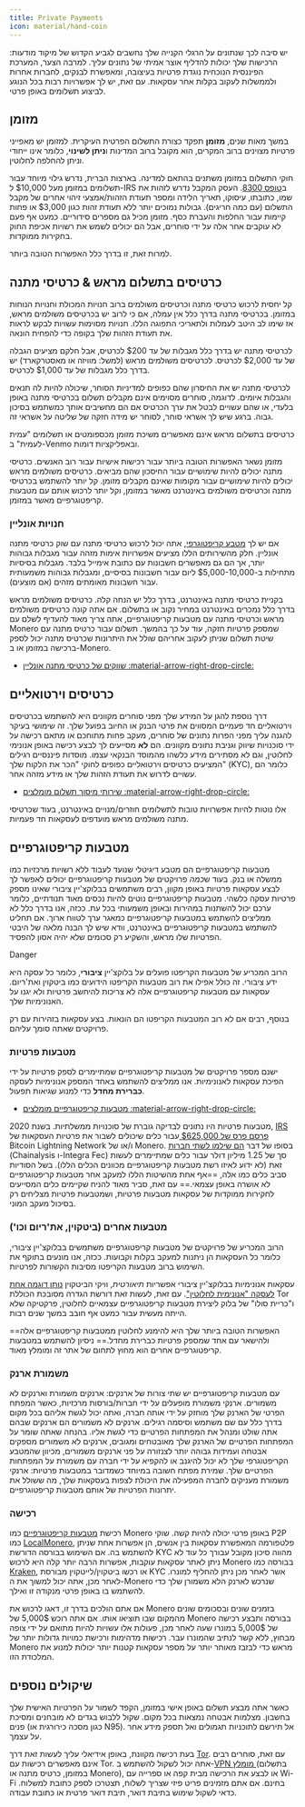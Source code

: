 ```yaml
---
title: Private Payments
icon: material/hand-coin
---
```


יש סיבה לכך שנתונים על הרגלי הקנייה שלך נחשבים לגביע הקדוש של מיקוד מודעות: הרכישות שלך יכולות להדליף אוצר אמיתי של נתונים עליך. למרבה הצער, המערכת הפיננסית הנוכחית נוגדת פרטיות בעיצובה, ומאפשרת לבנקים, לחברות אחרות ולממשלות לעקוב בקלות אחר עסקאות. עם זאת, יש לך אפשרויות רבות בכל הנוגע לביצוע תשלומים באופן פרטי.

## מזומן

במשך מאות שנים, **מזומן** תפקד כצורת התשלום הפרטית העיקרית. למזומן יש מאפייני פרטיות מצוינים ברוב המקרים, הוא מקובל ברוב המדינות ו**ניתן לשינוי**, כלומר אינו ייחודי וניתן להחלפה לחלוטין.

חוקי התשלום במזומן משתנים בהתאם למדינה. בארצות הברית, נדרש גילוי מיוחד עבור תשלומים במזומן מעל $10,000 ל-IRS ב[טופס 8300](https://www.irs.gov/businesses/small-businesses-self-employed/form-8300-and-reporting-cash-payments-of-over-10000). העסק המקבל נדרש לזהות את שמו, כתובתו, עיסוקו, תאריך הלידה ומספר תעודת הזהות/אמצעי זיהוי אחרים של מקבל התשלום (עם כמה חריגים). גבולות נמוכים יותר ללא תעודת זהות כגון $3,000 או פחות קיימות עבור החלפות והעברת כסף. מזומן מכיל גם מספרים סידוריים. כמעט אף פעם לא עוקבים אחר אלה על ידי סוחרים, אבל הם יכולים לשמש את רשויות אכיפת החוק בחקירות ממוקדות.

למרות זאת, זו בדרך כלל האפשרות הטובה ביותר.

## כרטיסים בתשלום מראש & כרטיסי מתנה

קל יחסית לרכוש כרטיסי מתנה וכרטיסים משולמים ברוב חנויות המכולת וחנויות הנוחות במזומן. בכרטיסי מתנה בדרך כלל אין עמלה, אם כי לרוב יש בכרטיסים משולמים מראש, אז שימו לב היטב לעמלות ולתאריכי התפוגה הללו. חנויות מסוימות עשויות לבקש לראות את תעודת הזהות שלך בקופה כדי להפחית הונאה.

לכרטיסי מתנה יש בדרך כלל מגבלות של עד $200 לכרטיס, אבל חלקם מציעים הגבלה של עד $2,000 לכרטיס. לכרטיסים משולמים מראש (למשל: מוויזה או מאסטרקארד) יש בדרך כלל מגבלות של עד $1,000 לכרטיס.

לכרטיסי מתנה יש את החיסרון שהם כפופים למדיניות הסוחר, שיכולה להיות לה תנאים והגבלות איומים. לדוגמה, סוחרים מסוימים אינם מקבלים תשלום בכרטיסי מתנה באופן בלעדי, או שהם עשויים לבטל את ערך הכרטיס אם הם מחשיבים אותך כמשתמש בסיכון גבוה. ברגע שיש לך אשראי סוחר, לסוחר יש מידה חזקה של שליטה על אשראי זה.

כרטיסים בתשלום מראש אינם מאפשרים משיכת מזומן מכספומטים או תשלומים "עמית לעמית" ב-Venmo ובאפליקציות דומות.

מזומן נשאר האפשרות הטובה ביותר עבור רכישות אישיות עבור רוב האנשים. כרטיסי מתנה יכולים להיות שימושיים עבור החיסכון שהם מביאים. כרטיסים משולמים מראש יכולים להיות שימושיים עבור מקומות שאינם מקבלים מזומן. קל יותר להשתמש בכרטיסי מתנה וכרטיסים משולמים באינטרנט מאשר במזומן, וקל יותר לרכוש אותם עם מטבעות קריפטוגרפיים מאשר במזומן.

### חנויות אונליין

אם יש לך [מטבע קריפטוגרפי](../cryptocurrency.md), אתה יכול לרכוש כרטיסי מתנה עם שוק כרטיסי מתנה אונליין. חלק מהשירותים הללו מציעים אפשרויות אימות מזהה עבור מגבלות גבוהות יותר, אך הם גם מאפשרים חשבונות עם כתובת אימייל בלבד. מגבלות בסיסיות מתחילות ב-$5,000-10,000 ליום עבור חשבונות בסיסיים, ומגבלות גבוהות משמעותית עבור חשבונות מאומתים מזהים (אם מוצעים).

בקניית כרטיסי מתנה באינטרנט, בדרך כלל יש הנחה קלה. כרטיסים משולמים מראש בדרך כלל נמכרים באינטרנט במחיר נקוב או בתשלום. אם אתה קונה כרטיסים משולמים מראש וכרטיסי מתנה עם מטבעות קריפטוגרפיים, אתה צריך מאוד להעדיף לשלם עם Monero שמספק פרטיות חזקה, עוד על כך בהמשך. תשלום עבור כרטיס מתנה עם שיטת תשלום שניתן לעקוב אחריהם שולל את היתרונות שכרטיס מתנה יכול לספק ברכישה במזומן או ב-Monero.

- [שווקים של כרטיסי מתנה אונליין :material-arrow-right-drop-circle:](../financial-services.md#gift-card-marketplaces)

## כרטיסים וירטואליים

דרך נוספת להגן על המידע שלך מפני סוחרים מקוונים היא להשתמש בכרטיסים וירטואליים חד פעמיים המסווים את פרטי הבנק או החיוב בפועל שלך. זה שימושי בעיקר להגנה עליך מפני הפרות נתונים של סוחרים, מעקב פחות מתוחכם או מתאם רכישה על ידי סוכנויות שיווק וגניבת נתונים מקוונים. הם **לא** מסייעים לך לבצע רכישה באופן אנונימי לחלוטין, וגם לא מסתירים מידע כלשהו מהמוסד הבנקאי עצמו. מוסדות פיננסיים רגילים המציעים כרטיסים וירטואליים כפופים לחוקי "הכר את הלקוח שלך" (KYC), כלומר הם עשויים לדרוש את תעודת הזהות שלך או מידע מזהה אחר.

- [שירותי מיסוך תשלום מומלצים :material-arrow-right-drop-circle:](../financial-services.md#payment-masking-services)

אלו נוטות להיות אפשרויות טובות לתשלומים חוזרים/מנויים באינטרנט, בעוד שכרטיסי מתנה משולמים מראש מועדפים לעסקאות חד פעמיות.

## מטבעות קריפטוגרפיים

מטבעות קריפטוגרפיים הם מטבע דיגיטלי שנועד לעבוד ללא רשויות מרכזיות כמו ממשלה או בנק. בעוד ש*כמה* פרויקטים של מטבעות קריפטוגרפיים יכולים לאפשר לך לבצע עסקאות פרטיות באופן מקוון, רבים משתמשים בבלוקצ'יין ציבורי שאינו מספק פרטיות עסקה כלשהי. מטבעות קריפטוגרפיים נוטים להיות נכסים מאוד תנודתיים, כלומר ערכם יכול להשתנות במהירות ובאופן משמעותי בכל עת. ככזה, אנו בדרך כלל לא ממליצים להשתמש במטבעות קריפטוגרפיים כמאגר ערך לטווח ארוך. אם תחליט להשתמש במטבעות קריפטוגרפיים באינטרנט, וודא שיש לך הבנה מלאה של היבטי הפרטיות שלו מראש, והשקיע רק סכומים שלא יהיה אסון להפסיד.

<div class="admonition danger" markdown>
<p class="admonition-title">Danger</p>

הרוב המכריע של מטבעות הקריפטו פועלים על בלוקצ'יין **ציבורי**, כלומר כל עסקה היא ידע ציבורי. זה כולל אפילו את רוב מטבעות הקריפטו הידועים כמו ביטקוין ואת'ריום. עסקאות עם מטבעות קריפטוגרפיים אלה לא צריכות להיחשב פרטיות ולא יגנו על האנונימיות שלך.

בנוסף, רבים אם לא רוב המטבעות הקריפטו הם הונאות. בצע עסקאות בזהירות עם רק פרויקטים שאתה סומך עליהם.

</div>

### מטבעות פרטיות

ישנם מספר פרויקטים של מטבעות קריפטוגרפיים שמתיימרים לספק פרטיות על ידי הפיכת עסקאות לאנונימיות. אנו ממליצים להשתמש באחד המספק אנונימיות לעסקה **כברירת מחדל** כדי למנוע שגיאות תפעול.

- [מטבעות קריפטוגרפיים מומלצים :material-arrow-right-drop-circle:](../cryptocurrency.md#coins)

מטבעות פרטיות היו נתונים לבדיקה גוברת של סוכנויות ממשלתיות. בשנת 2020, [ IRS פרסם פרס של $625,000 ](https://www.forbes.com/sites/kellyphillipserb/2020/09/14/irs-will-pay-up-to-625000-if-you-can-crack-monero-other-privacy-coins/?sh=2e9808a085cc) עבור כלים שיכולים לשבור את פרטיות העסקאות של Bitcoin Lightning Network ו/או של Monero. בסופו של דבר [הם שילמו לשתי חברות](https://sam.gov/opp/5ab94eae1a8d422e88945b64181c6018/view) (Chainalysis ו-Integra Fec) סך של 1.25 מיליון דולר עבור כלים שמתיימרים לעשות זאת (לא ידוע לאיזו רשת מטבעות קריפטוגרפיים מכוונים הכלים הללו). בשל הסודיות סביב כלים כמו אלה, ==אף אחת מהשיטות הללו למעקב אחר מטבעות קריפטוגרפיים לא אושרה באופן עצמאי.== עם זאת, סביר מאוד להניח שקיימים כלים המסייעים לחקירות ממוקדות של עסקאות מטבעות פרטיות, ושמטבעות פרטיות מצליחים רק בסיכול מעקב המוני.

### מטבעות אחרים (ביטקוין, את'ריום וכו')

הרוב המכריע של פרויקטים של מטבעות קריפטוגרפיים משתמשים בבלוקצ'יין ציבורי, כלומר כל העסקאות הן ניתנות למעקב בקלות וקבועות. ככזה, אנו מונעים בתוקף את השימוש ברוב מטבעות הקריפטו מסיבות הקשורות לפרטיות.

עסקאות אנונימיות בבלוקצ'יין ציבורי אפשריות *תיאורטית*, וויקי הביטקוין [נותן דוגמה אחת לעסקה "אנונימית לחלוטין"](https://en.bitcoin.it/wiki/Privacy#Example_-_A_perfectly_private_donation). עם זאת, לעשות זאת דורשת הגדרה מסובכת הכוללת Tor ו"כריית סולו" של בלוק ליצירת מטבעות קריפטוגרפיים עצמאיים לחלוטין, פרקטיקה שלא הייתה מעשית עבור כמעט אף חובב במשך שנים רבות.

==האפשרות הטובה ביותר שלך היא להימנע לחלוטין ממטבעות קריפטוגרפיים אלה ולהישאר עם אחד שמספק פרטיות כברירת מחדל.== ניסיון להשתמש במטבעות קריפטוגרפיים אחרים הוא מחוץ לתחום של אתר זה ומומלץ מאוד.

### משמורת ארנק

עם מטבעות קריפטוגרפיים יש שתי צורות של ארנקים: ארנקים משמורת וארנקים לא משמורים. ארנקי משמורת מופעלים על ידי חברות/בורסות מרכזיות, כאשר המפתח הפרטי של הארנק שלך מוחזק על ידי אותה חברה, ואתה יכול לגשת אליהם בכל מקום בדרך כלל עם שם משתמש וסיסמה רגילים. ארנקים לא משמורים הם ארנקים שבהם אתה שולט ומנהל את המפתחות הפרטיים כדי לגשת אליו. בהנחה שאתה שומר על המפתחות הפרטיים של הארנק שלך מאובטחים ומגובים, ארנקים לא משמורים מספקים אבטחה ועמידות גבוהה יותר לצנזורה על פני ארנקים משמורים, מכיוון שהמטבע הקריפטוגרפי שלך לא יכול להיגנב או להקפיא על ידי חברה עם משמורת על המפתחות הפרטיים שלך. שמירת מפתח חשובה במיוחד כשמדובר במטבעות פרטיות: ארנקי משמורת מעניקים לחברה המפעילה את היכולת לצפות בעסקאות שלך, מה ששולל את יתרונות הפרטיות של אותם מטבעות קריפטוגרפיים.

### רכישה

רכישת [מטבעות קריפטוגרפיים](../cryptocurrency.md) כמו Monero באופן פרטי יכולה להיות קשה. שוקי P2P כמו [LocalMonero](https://localmonero.co/), פלטפורמה המאפשרת עסקאות בין אנשים, הן אפשרות אחת שניתן להשתמש בה. אם השימוש בבורסה הדורשת KYC מהווה סיכון מקובל עבורך כל עוד לא ניתן לאתר עסקאות עוקבות, אפשרות הרבה יותר קלה היא לרכוש Monero בבורסה כמו [Kraken](https://kraken.com/), או רכשו ביטקוין/לייטקוין מבורסת KYC אשר לאחר מכן ניתן להחליף למונרו. לאחר מכן, אתה יכול למשוך את ה-Monero שנרכש לארנק הלא משמורן שלך כדי להשתמש בו באופן פרטי מנקודה זו ואילך.

אם אתם הולכים בדרך זו, דאגו לרכוש את Monero בזמנים שונים ובסכומים שונים מהמקום שבו תוציאו אותו. אם אתה רוכש 5,000$ של Monero בבורסה ותבצע רכישה של 5,000$ במונרו שעה לאחר מכן, פעולות אלו עשויות להיות מתואם על ידי צופה מבחוץ, ללא קשר לנתיב שהמונרו עבר. רכישות מדהימות ורכישת כמויות גדולות יותר של Monero מראש כדי לבזבז מאוחר יותר על מספר עסקאות קטנות יותר יכולות למנוע את המלכודת הזו.

## שיקולים נוספים

כאשר אתה מבצע תשלום באופן אישי במזומן, הקפד לשמור על הפרטיות האישית שלך בחשבון. מצלמות אבטחה נמצאות בכל מקום. שקול ללבוש בגדים לא מובחנים ומסיכת פנים (כגון מסכה כירורגית או N95). אל תירשם לתוכניות תגמולים ואל תספק מידע אחר על עצמך.

בעת רכישה מקוונת, באופן אידיאלי עליך לעשות זאת דרך [Tor](tor-overview.md). עם זאת, סוחרים רבים אינם מאפשרים רכישות עם Tor. אתה יכול לשקול להשתמש ב-[VPN מומלץ ](../vpn.md) (בתשלום במזומן, כרטיס מתנה או Monero), או לבצע את הרכישה מבית קפה או ספרייה עם Wi-Fi בחינם. אם אתם מזמינים פריט פיזי שצריך לשלוח, תצטרכו לספק כתובת למשלוח. כדאי לשקול שימוש בתיבת דואר, תיבת דואר פרטית או כתובת עבודה.
